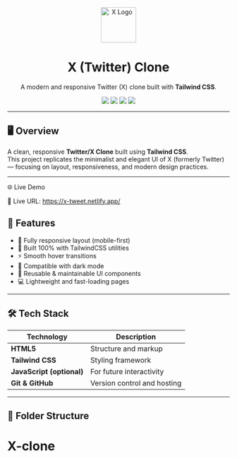 <div align="center">
  <img src="https://freelogopng.com/images/all_img/1690643591twitter-x-logo-png.png" alt="X Logo" width="80" />
  <h1>X (Twitter) Clone</h1>
  <p>A modern and responsive Twitter (X) clone built with <b>Tailwind CSS</b>.</p>

  <p>
    <img src="https://img.shields.io/badge/Made%20with-TailwindCSS-38B2AC?style=for-the-badge&logo=tailwindcss" />
    <img src="https://img.shields.io/badge/HTML5-orange?style=for-the-badge&logo=html5" />
    <img src="https://img.shields.io/badge/Responsive-Design-success?style=for-the-badge&logo=css3" />
    <img src="https://img.shields.io/badge/License-MIT-blue?style=for-the-badge" />
  </p>
</div>

---

## 🖥️ Overview  

A clean, responsive **Twitter/X Clone** built using **Tailwind CSS**.  
This project replicates the minimalist and elegant UI of X (formerly Twitter) — focusing on layout, responsiveness, and modern design practices.

---

🌐 Live Demo

🔗 Live URL: https://x-tweet.netlify.app/

## 🚀 Features  

- 📱 Fully responsive layout (mobile-first)  
- 🎨 Built 100% with TailwindCSS utilities  
- ⚡ Smooth hover transitions  
- 🌙 Compatible with dark mode  
- 🧩 Reusable & maintainable UI components  
- 💻 Lightweight and fast-loading pages  

---

## 🛠️ Tech Stack  

| Technology | Description |
|-------------|-------------|
| **HTML5** | Structure and markup |
| **Tailwind CSS** | Styling framework |
| **JavaScript (optional)** | For future interactivity |
| **Git & GitHub** | Version control and hosting |

---

## 📂 Folder Structure  

# X-clone
